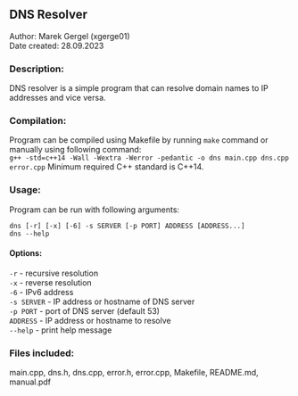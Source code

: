 ## DNS Resolver

Author: Marek Gergel (xgerge01)  
Date created: 28.09.2023 

### Description:
DNS resolver is a simple program that can resolve domain names to IP addresses and vice versa.

### Compilation:
Program can be compiled using Makefile by running `make` command or manually using following command:  
`g++ -std=c++14 -Wall -Wextra -Werror -pedantic -o dns main.cpp dns.cpp error.cpp`
Minimum required C++ standard is C++14.

### Usage:
Program can be run with following arguments:

`dns [-r] [-x] [-6] -s SERVER [-p PORT] ADDRESS [ADDRESS...]`  
`dns --help`  

#### Options:
`-r` - recursive resolution  
`-x` - reverse resolution  
`-6` - IPv6 address  
`-s SERVER` - IP address or hostname of DNS server  
`-p PORT` - port of DNS server (default 53)  
`ADDRESS` - IP address or hostname to resolve  
`--help` - print help message

### Files included: 
main.cpp, dns.h, dns.cpp, error.h, error.cpp, Makefile, README.md, manual.pdf

